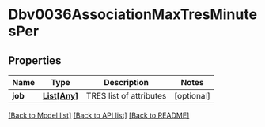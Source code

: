 # Dbv0036AssociationMaxTresMinutesPer

## Properties
Name | Type | Description | Notes
------------ | ------------- | ------------- | -------------
**job** | [**List[Any]**](Any.md) | TRES list of attributes | [optional] 

[[Back to Model list]](../README.md#documentation-for-models) [[Back to API list]](../README.md#documentation-for-api-endpoints) [[Back to README]](../README.md)


